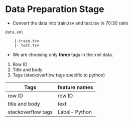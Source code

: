 # Data Preparation Stage

- Convert the data into train.tsv and test.tsv in 70:30 ratio

```
data.xml

    |-train.tsv
    |- test.tsv
```

- We are choosing only __three__ tags in the xml data.
1. Row ID
2. Title and body
3. Tags (stackoverflow tags specific to python)

|Tags| feature names|
|-|-|
|row ID|row ID|
|title and body|text|
|stackoverflow tags| Label- Python|